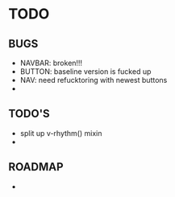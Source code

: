 # TODO

## BUGS

* NAVBAR: broken!!!
* BUTTON: baseline version is fucked up
* NAV: need refucktoring with newest buttons
*

## TODO'S

* split up v-rhythm() mixin
*

## ROADMAP

*
